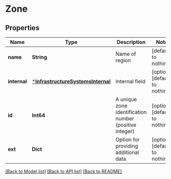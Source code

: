# Zone


## Properties
Name | Type | Description | Notes
------------ | ------------- | ------------- | -------------
**name** | **String** | Name of region | [default to nothing]
**internal** | [***InfrastructureSystemsInternal**](InfrastructureSystemsInternal.md) | Internal field | [optional] [default to nothing]
**id** | **Int64** | A unique zone identification number (positive integer) | [optional] [default to nothing]
**ext** | **Dict** | Option for providing additional data | [optional] [default to nothing]


[[Back to Model list]](../README.md#models) [[Back to API list]](../README.md#api-endpoints) [[Back to README]](../README.md)


